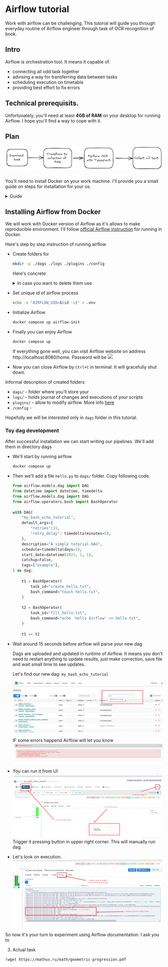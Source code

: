 # Airflow tutorial

Work with airflow can be challenging. This tutorial will guide you through everyday routine of Airflow engineer through task of OCR recognition of book.

## Intro
Airflow is orchestration tool. It means it capable of: 
- connecting all odd task together 
- advising a way for transferring data between tasks
- scheduling execution on timetable
- providing best effort to fix errors

## Technical prerequisits. 
Unfortunately, you'll need at least **4GB of RAM** on your desktop for running Airflow. I hope you'll find a way to cope with it.

## Plan


![Pipeline](assets/graphs/pipeline.excalidraw.png)

###

You'll need to install Docker on your work machine. I'll provide you a small guide on steps for installation for your os.


<details>
<summary>Guide</summary>
<div><ul>
    <li> Linux
        <div>       
        Follow steps of <a href="https://docs.docker.com/engine/install/ubuntu/">official Docker Guide</a>. It's free :)
        </div>
    </li>
    <li> Windows
        <ul> 
            <li> If you already have WSL2
                <div> 
                Then you can proceed with similar steps for Linux.
                You can modify RAM for wsl with <a href="https://learn.microsoft.com/en-us/answers/questions/1296124/how-to-increase-memory-and-cpu-limits-for-wsl2-win">question</a> from official Microsoft forum.
                </div>
            </li>    
            <li> If you don't have WSL2
                <div>
                Install WSL2. Follow <a href="https://learn.microsoft.com/en-us/windows/wsl/install">official Microsoft guide</a>. I recommend use to choose Ubuntu 20.04 as your unix system. 
                </div>
            </li>
        </ul>
    </li>
</ul></div>
</details>

## Installing Airflow from Docker 

We will work with Docker version of Airflow as it's allows to make reproducible environment. I'll follow [official Airflow instruction]( https://airflow.apache.org/docs/apache-airflow/stable/howto/docker-compose/index.html) for running in Docker.

Here's step by step instruction of running airflow
- Create folders for 
    ```bash
    mkdir -p ./dags ./logs ./plugins ./config
    ```
    Here's concrete:
    

    <details>
    <summary>In case you want to delete them use</summary>
    sudo rm -r  ./dags ./logs ./plugins ./config
    </details>
- Set unique id of airflow process
    ```bash
    echo -e "AIRFLOW_UID=$(id -u)" > .env
    ```
- Initialize Airflow
    ```bash
    docker compose up airflow-init
    ```
- Finally you can enjoy Airflow
    ```bash
    docker compose up
    ```
    If everything gone well, you can visit Airflow website on address http://localhost:8080/home. Password will be 
    ![](assets/airflow_ui.png)
- Now you can close Airflow by `Ctrl+C` in terminal. It will gracefully shut down.

Informal description of created folders
- `dags/` - folder where you'll store your  
- `logs/` - holds journal of changes and executions of your scripts
- `plugins/` - allow to modify airflow. More info [here](https://airflow.apache.org/docs/apache-airflow/stable/authoring-and-scheduling/plugins.html)
- `/config` -  

Hopefully we will be interested only in `dags` folder in this tutorial.


### Toy dag development


After successful installation we can start writing our pipelines. We'll add them in directory dags

- We'll start by running airflow
    ```bash
    docker compose up
    ```
- Then we'll add a file `hello.py` to `dags/` folder. Copy following code.
    ```python
    from airflow.models.dag import DAG
    from datetime import datetime, timedelta
    from airflow.models.dag import DAG
    from airflow.operators.bash import BashOperator

    with DAG(
        "my_bash_echo_tutorial",
        default_args={
            "retries":21,
            "retry_delay": timedelta(minutes=5),
        },
        description="A simple tutorial DAG",
        schedule=timedelta(days=1),
        start_date=datetime(2021, 1, 1),
        catchup=False,
        tags=["example"],
    ) as dag:

        t1 = BashOperator(
            task_id="create_hello.txt",
            bash_command="touch hello.txt",
        )

        t2 = BashOperator(
            task_id="fill_hello.txt",
            bash_command="echo 'hello Airflow' << hello.txt",
        )

        t1 << t2
    ```

- Wait around 15 seconds before airflow will parse your new dag
   
    Dags are uploaded and updated in runtime of Airflow. It means you don't need to restart anything to update results, just make correction, save file and wait small time to see updates.

    Let's find our new dag:
    `my_bash_echo_tutorial`

    ![](assets/airflow_screenshots/search.png)


    IF some errors happend Airflow will let you know
    ![](assets/airflow_screenshots/error.png)
- You can run it from UI
    ![](assets/airflow_screenshots/workflow.png)
    Trigger it pressing button in upper right corner. This will manually run dag.
- Let's look on execution. 
    ![](assets/airflow_screenshots/execution_result.png)

So now it's your turn to experiment using Airflow documentation. I ask you to

3. Actual task



```
!wget https://mathus.ru/math/geometric-progression.pdf
```